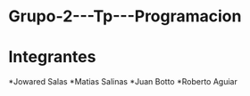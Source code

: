 # Grupo-2---Tp---Programacion
# Integrantes
*Jowared Salas
*Matias Salinas
*Juan Botto
*Roberto Aguiar
